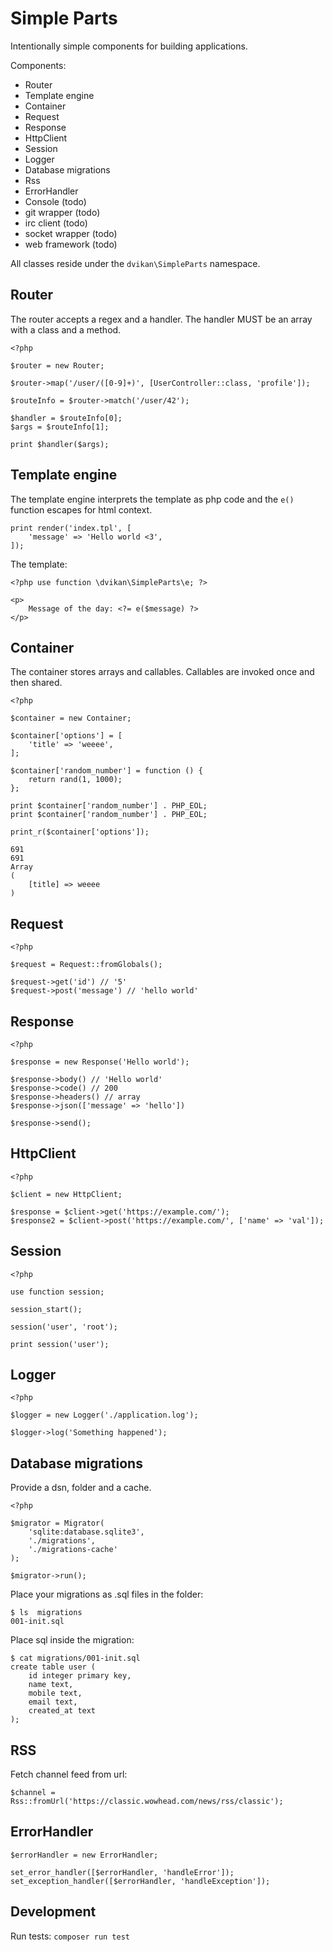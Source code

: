 # Simple Parts

Intentionally simple components for building applications.

Components:

* Router
* Template engine
* Container
* Request
* Response
* HttpClient
* Session
* Logger
* Database migrations
* Rss
* ErrorHandler
* Console (todo)
* git wrapper (todo)
* irc client (todo)
* socket wrapper (todo)
* web framework (todo)

All classes reside under the `dvikan\SimpleParts` namespace.

## Router

The router accepts a regex and a handler. The handler MUST be
an array with a class and a method.

    <?php
    
    $router = new Router;
    
    $router->map('/user/([0-9]+)', [UserController::class, 'profile']);
    
    $routeInfo = $router->match('/user/42');
    
    $handler = $routeInfo[0];
    $args = $routeInfo[1];
    
    print $handler($args);
    
## Template engine

The template engine interprets the template as php code and the `e()`
function escapes for html context.
   
    print render('index.tpl', [
        'message' => 'Hello world <3',
    ]);

The template:

    <?php use function \dvikan\SimpleParts\e; ?>
    
    <p>
        Message of the day: <?= e($message) ?>
    </p>
    
## Container

The container stores arrays and callables. Callables are invoked once and then 
shared.
    
    <?php
    
    $container = new Container;
    
    $container['options'] = [
        'title' => 'weeee',
    ];
    
    $container['random_number'] = function () {
        return rand(1, 1000);
    };
    
    print $container['random_number'] . PHP_EOL;
    print $container['random_number'] . PHP_EOL;
    
    print_r($container['options']);
    
    691
    691
    Array
    (
        [title] => weeee
    )

## Request

    <?php
        
    $request = Request::fromGlobals();

    $request->get('id') // '5'
    $request->post('message') // 'hello world'
   
## Response

    <?php

    $response = new Response('Hello world');
    
    $response->body() // 'Hello world'
    $response->code() // 200
    $response->headers() // array
    $response->json(['message' => 'hello'])

    $response->send();

## HttpClient

    <?php

    $client = new HttpClient;

    $response = $client->get('https://example.com/');
    $response2 = $client->post('https://example.com/', ['name' => 'val']);
    
## Session

    <?php
    
    use function session;
    
    session_start();
    
    session('user', 'root');
    
    print session('user');

## Logger

    <?php
    
    $logger = new Logger('./application.log');

    $logger->log('Something happened');

## Database migrations

Provide a dsn, folder and a cache.

    <?php

    $migrator = Migrator(
        'sqlite:database.sqlite3',
        './migrations',
        './migrations-cache'
    );

    $migrator->run();

Place your migrations as .sql files in the folder:

    $ ls  migrations
    001-init.sql

Place sql inside the migration:

    $ cat migrations/001-init.sql
    create table user (
        id integer primary key,
        name text,
        mobile text,
        email text,
        created_at text
    );

## RSS

Fetch channel feed from url:

    $channel = Rss::fromUrl('https://classic.wowhead.com/news/rss/classic');

## ErrorHandler

    $errorHandler = new ErrorHandler;
    
    set_error_handler([$errorHandler, 'handleError']);
    set_exception_handler([$errorHandler, 'handleException']);

## Development

Run tests: `composer run test`
